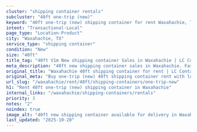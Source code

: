 ```yaml
---
cluster: "shipping container rentals"
subcluster: "40ft one-trip (new)"
keyword: "40ft one-trip (new) shipping container for rent Waxahachie, TX"
intent: "Transactional-Local"
page_type: "Location-Product"
city: "Waxahachie, TX"
service_type: "shipping container"
condition: "New"
size: "40ft"
title_tag: "40ft V1m New shipping container Sales in Waxahachie | LC Container"
meta_description: "40ft new shipping container sales in Waxahachie. Fast delivery, competitive pricing. Serving shipping containers area. Quote ID: 3M1. Call (214) 524-4168 for your free quote today."
original_title: "Waxahachie 40ft shipping container for rent | LC Container"
original_meta: "Buy one-trip (new) 40ft shipping container rent with local delivery in Waxahachie, TX. LC Container — local Since 2003. Request a fast quote today."
url_slug: "/waxahachie/rent/40ft/shipping-containers/one-trip-new"
h1: "Rent 40ft one-trip (new) shipping container in Waxahachie"
internal_links: "/waxahachie/shipping-containers/rentals"
priority: 3
notes: "2"
noindex: true
image_alt: "40ft new shipping container available for delivery in Waxahachie"
last_updated: "2025-10-20"
---
```


<!-- TODO: Add unique city/inventory copy, images, and internal links here. -->
